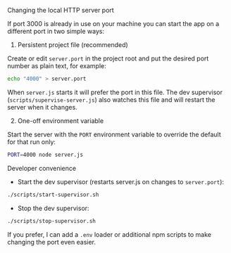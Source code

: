 Changing the local HTTP server port

If port 3000 is already in use on your machine you can start the app on a different port in two simple ways:

1) Persistent project file (recommended)

Create or edit `server.port` in the project root and put the desired port number as plain text, for example:

```bash
echo "4000" > server.port
```

When `server.js` starts it will prefer the port in this file. The dev supervisor (`scripts/supervise-server.js`) also watches this file and will restart the server when it changes.

2) One-off environment variable

Start the server with the `PORT` environment variable to override the default for that run only:

```bash
PORT=4000 node server.js
```

Developer convenience

- Start the dev supervisor (restarts server.js on changes to `server.port`):

```bash
./scripts/start-supervisor.sh
```

- Stop the dev supervisor:

```bash
./scripts/stop-supervisor.sh
```

If you prefer, I can add a `.env` loader or additional npm scripts to make changing the port even easier.
